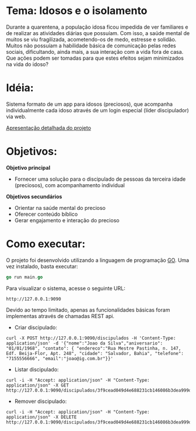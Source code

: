 # Tema: Idosos e o isolamento 
Durante a quarentena, a população idosa ficou impedida de ver familiares e de realizar as atividades diárias que possuíam. Com isso, a saúde mental de muitos se viu fragilizada, acometendo-os de medo, estresse e solidão. Muitos não possuíam a habilidade básica de comunicação pelas redes sociais, dificultando, ainda mais, a sua interação com a vida fora de casa. Que ações podem ser tomadas para que estes efeitos sejam minimizados na vida do idoso?

# Idéia:
Sistema formato de um app para idosos (preciosos), que acompanha individualmente cada idoso através de um login especial (líder discipulador) via web.

[Apresentação detalhada do projeto](https://docs.google.com/presentation/d/1BXm2HNW1eh9b9wU_JP_d342fmw4iCKRggohnpPkIkwcd)

# Objetivos:
**Objetivo principal**
- Fornecer uma solução para o discipulado de pessoas da terceira idade (preciosos), com acompanhamento individual
 
**Objetivos secundários**
- Orientar na saúde mental do precioso
- Oferecer conteúdo bíblico
- Gerar engajamento e interação do precioso

# Como executar:
O projeto foi desenvolvido utilizando a linguagem de programação [GO](https://golang.org). Uma vez instalado, basta executar:

```go
go run main.go
```

Para visualizar o sistema, acesse o seguinte URL:
```
http://127.0.0.1:9090
```

Devido ao tempo limitado, apenas as funcionalidades básicas foram implementas através de chamadas REST api.

- Criar discipulado:
```
curl -X POST http://127.0.0.1:9090/discipulados -H 'Content-Type: application/json' -d '{"nome":"Joao da Silva","aniversario": "01/01/1968", "contato": { "endereco":"Rua Mestre Pastinha, n. 147, Edf. Beija-Flor, Apt. 248", "cidade": "Salvador, Bahia", "telefone": "7155556666", "email":"joao@ig.com.br"}}'
```

- Listar discipulado:
```
curl -i -H "Accept: application/json" -H "Content-Type: application/json" -X GET http://127.0.0.1:9090/discipulados/3f9cead049d4e688231cb146086b3dea999db6b7af00fc756d68ebc3b83dc65f
```

- Remover discipulado:
```
curl -i -H "Accept: application/json" -H "Content-Type: application/json" -X DELETE http://127.0.0.1:9090/discipulados/3f9cead049d4e688231cb146086b3dea999db6b7af00fc756d68ebc3b83dc65f
```
